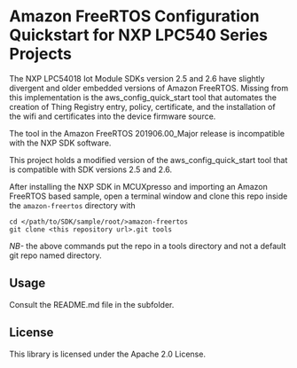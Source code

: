 # Amazon FreeRTOS Configuration Quickstart for NXP LPC540 Series Projects

The NXP LPC54018 Iot Module SDKs version 2.5 and 2.6 have slightly divergent and older embedded versions of Amazon FreeRTOS. Missing from this implementation is the aws_config_quick_start tool that automates the creation of Thing Registry entry, policy, certificate, and the installation of the wifi and certificates into the device firmware source.

The tool in the Amazon FreeRTOS 201906.00_Major release is incompatible with the NXP SDK software.

This project holds a modified version of the aws_config_quick_start tool that is compatible with SDK versions 2.5 and 2.6.


After installing the NXP SDK in MCUXpresso and importing an Amazon FreeRTOS based sample, open a terminal window and clone this repo inside the `amazon-freertos` directory with

```
cd </path/to/SDK/sample/root/>amazon-freertos
git clone <this repository url>.git tools
```
*NB-* the above commands put the repo in a tools directory and not a default git repo named directory.

## Usage

Consult the README.md file in the subfolder.

## License
This library is licensed under the Apache 2.0 License. 
